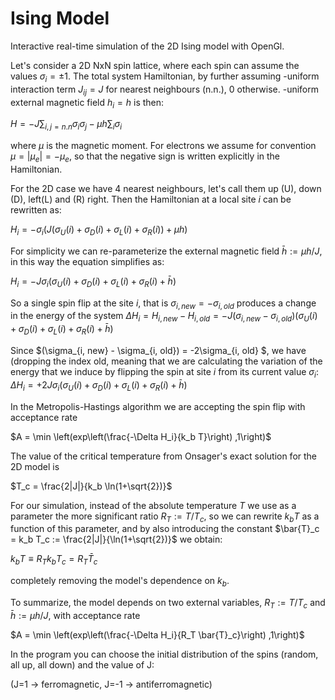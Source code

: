 # Ising Model
Interactive real-time simulation of the 2D Ising model with OpenGl.

Let's consider a 2D NxN spin lattice, where each spin can assume the values $\sigma_i=\pm 1$. The total system Hamiltonian, by further assuming
  -uniform interaction term $J_{ij}=J$ for nearest neighbours (n.n.), 0 otherwise.
  -uniform external magnetic field $h_i=h$
is then:

$H = -J\sum_{i,j=n.n} \sigma_i\sigma_j - \mu h \sum_{i} \sigma_i$

where $\mu$ is the magnetic moment. For electrons we assume for convention $\mu = |\mu_e| = -\mu_e$, so that the negative sign is written explicitly in the Hamiltonian.

For the 2D case we have 4 nearest neighbours, let's call them up (U), down (D), left(L) and (R) right. Then the Hamiltonian at a local site $i$ can be rewritten as:

$H_i = - \sigma_i \left(J  (\sigma_U(i) + \sigma_D(i) + \sigma_L(i) + \sigma_R(i) )  + \mu h \right)$

For simplicity we can re-parameterize the external magnetic field $\bar h := \mu h / J$, in this way the equation simplifies as:

$H_i = -J \sigma_i \left(\sigma_U(i) + \sigma_D(i) + \sigma_L(i) + \sigma_R(i)  + \bar h \right)$


So a single spin flip at the site $i$, that is $\sigma_{i, new} = - \sigma_{i, old}$ produces a change in the energy of the system 
$\Delta H_i = H_{i, new} - H_{i, old} = -J (\sigma_{i, new} - \sigma_{i, old}) \left(\sigma_U(i) + \sigma_D(i) + \sigma_L(i) + \sigma_R(i)  + \bar h \right)$

Since $(\sigma_{i, new} - \sigma_{i, old}) = -2\sigma_{i, old} $, we have (dropping the index old, meaning that we are calculating the variation of the energy that we induce by flipping the spin at site $i$ from its current value $\sigma_i$:
$\Delta H_i = +2J \sigma_i \left(\sigma_U(i) + \sigma_D(i) + \sigma_L(i) + \sigma_R(i)  + \bar h \right)$

In the Metropolis-Hastings algorithm we are accepting the spin flip with acceptance rate

$A = \min \left(exp\left(\frac{-\Delta H_i}{k_b T}\right) ,1\right)$


The value of the critical temperature from Onsager's exact solution for the 2D model is 

$T_c = \frac{2|J|}{k_b \ln(1+\sqrt{2})}$


For our simulation, instead of the absolute temperature $T$ we use as a parameter the more significant ratio $R_T := T/T_c$, so we can rewrite $k_b T$ as a function of this parameter, and by also introducing the constant $\bar{T}_c = k_b T_c := \frac{2|J|}{\ln(1+\sqrt{2})}$ we obtain:

$k_b T \equiv  R_T k_b T_c = R_T \bar{T}_c$

completely removing the model's dependence on $k_b$.

To summarize, the model depends on two external variables, $R_T := T/T_c$ and $\bar h := \mu h / J$, with acceptance rate

$A = \min \left(exp\left(\frac{-\Delta H_i}{R_T \bar{T}_c}\right) ,1\right)$

In the program you can choose the initial distribution of the spins (random, all up, all down) and the value of J:

(J=1 -> ferromagnetic, J=-1 -> antiferromagnetic) 

